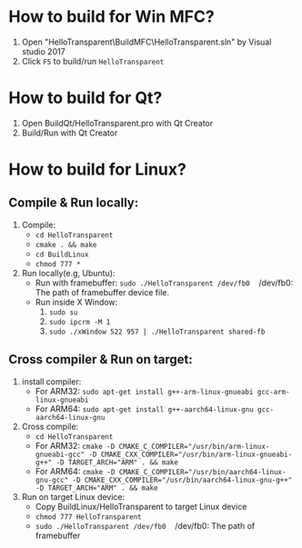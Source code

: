 # How to build for Win MFC?
1. Open "HelloTransparent\BuildMFC\HelloTransparent.sln" by Visual studio 2017
2. Click `F5` to build/run `HelloTransparent`

# How to build for Qt?
1. Open BuildQt/HelloTransparent.pro with Qt Creator
2. Build/Run with Qt Creator

# How to build for Linux?
## Compile & Run locally:
1. Compile:
    - `cd HelloTransparent`
    - `cmake . && make`
    - `cd BuildLinux`
    - `chmod 777 *`
2. Run locally(e.g, Ubuntu):
    - Run with framebuffer: `sudo ./HelloTransparent /dev/fb0`&nbsp;&nbsp;&nbsp;&nbsp;/dev/fb0: The path of framebuffer device file.
    - Run inside X Window:
        1. `sudo su`
        2. `sudo ipcrm -M 1`
        3. `sudo ./xWindow 522 957 | ./HelloTransparent shared-fb`

## Cross compiler & Run on target:
1. install compiler:
    - For ARM32: `sudo apt-get install g++-arm-linux-gnueabi gcc-arm-linux-gnueabi`
    - For ARM64: `sudo apt-get install g++-aarch64-linux-gnu gcc-aarch64-linux-gnu`
2. Cross compile:
    - `cd HelloTransparent`
    - For ARM32: `cmake -D CMAKE_C_COMPILER="/usr/bin/arm-linux-gnueabi-gcc" -D CMAKE_CXX_COMPILER="/usr/bin/arm-linux-gnueabi-g++" -D TARGET_ARCH="ARM" . && make`
    - For ARM64: `cmake -D CMAKE_C_COMPILER="/usr/bin/aarch64-linux-gnu-gcc" -D CMAKE_CXX_COMPILER="/usr/bin/aarch64-linux-gnu-g++" -D TARGET_ARCH="ARM" . && make`
3. Run on target Linux device:
    - Copy BuildLinux/HelloTransparent to target Linux device
    - `chmod 777 HelloTransparent`
    - `sudo ./HelloTransparent /dev/fb0`&nbsp;&nbsp;&nbsp;&nbsp;/dev/fb0: The path of framebuffer
